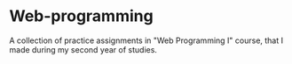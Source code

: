 # Web-programming

A collection of practice assignments in "Web Programming I" course, that I made during my second year of studies.

